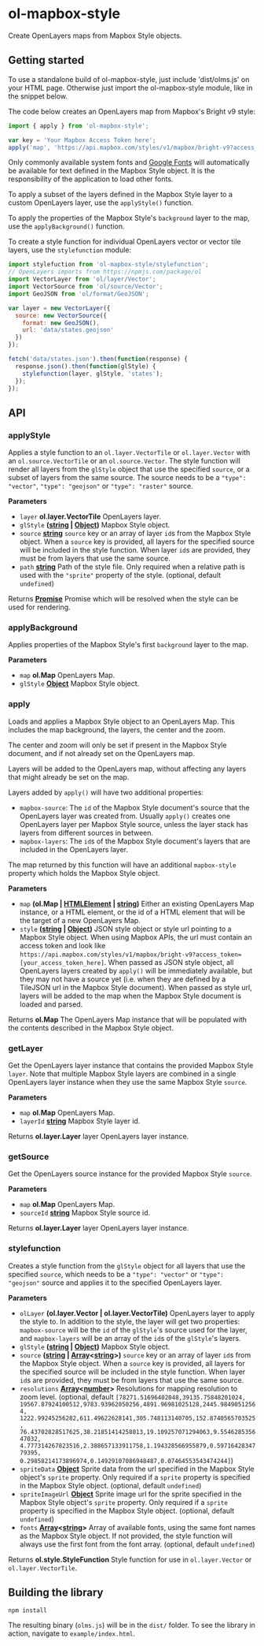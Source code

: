 # ol-mapbox-style

Create OpenLayers maps from Mapbox Style objects.

## Getting started

To use a standalone build of ol-mapbox-style, just include 'dist/olms.js' on your HTML page. Otherwise just import the ol-mapbox-style module, like in the snippet below.

The code below creates an OpenLayers map from Mapbox's Bright v9 style:

```js
import { apply } from 'ol-mapbox-style';

var key = 'Your Mapbox Access Token here';
apply('map', 'https://api.mapbox.com/styles/v1/mapbox/bright-v9?access_token=' + key);
```

Only commonly available system fonts and [Google Fonts](https://developers.google.com/fonts/) will automatically be available for text defined in the Mapbox Style object. It is the responsibility of the application to load other fonts.

To apply a subset of the layers defined in the Mapbox Style layer to a custom OpenLayers layer, use the `applyStyle()` function.

To apply the properties of the Mapbox Style's `background` layer to the map, use the `applyBackground()` function.

To create a style function for individual OpenLayers vector or vector tile layers, use the `stylefunction` module:

```js
import stylefuction from 'ol-mapbox-style/stylefunction';
// OpenLayers imports from https://npmjs.com/package/ol
import VectorLayer from 'ol/layer/Vector';
import VectorSource from 'ol/source/Vector';
import GeoJSON from 'ol/format/GeoJSON';

var layer = new VectorLayer({
  source: new VectorSource({
    format: new GeoJSON(),
    url: 'data/states.geojson'
  })
});

fetch('data/states.json').then(function(response) {
  response.json().then(function(glStyle) {
    stylefunction(layer, glStyle, 'states');
  });
});
```

## API

<!-- Generated by documentation.js. Update this documentation by updating the source code. -->

### applyStyle

Applies a style function to an `ol.layer.VectorTile` or `ol.layer.Vector`
with an `ol.source.VectorTile` or an `ol.source.Vector`. The style function
will render all layers from the `glStyle` object that use the specified
`source`, or a subset of layers from the same source. The source needs to be
a `"type": "vector"`, `"type": "geojson"` or `"type": "raster"` source.

**Parameters**

-   `layer` **ol.layer.VectorTile** OpenLayers layer.
-   `glStyle` **([string](https://developer.mozilla.org/docs/Web/JavaScript/Reference/Global_Objects/String) \| [Object](https://developer.mozilla.org/docs/Web/JavaScript/Reference/Global_Objects/Object))** Mapbox Style object.
-   `source` **[string](https://developer.mozilla.org/docs/Web/JavaScript/Reference/Global_Objects/String)** `source` key or an array of layer `id`s from the
    Mapbox Style object. When a `source` key is provided, all layers for the
    specified source will be included in the style function. When layer `id`s
    are provided, they must be from layers that use the same source.
-   `path` **[string](https://developer.mozilla.org/docs/Web/JavaScript/Reference/Global_Objects/String)** Path of the style file. Only required when
    a relative path is used with the `"sprite"` property of the style. (optional, default `undefined`)

Returns **[Promise](https://developer.mozilla.org/docs/Web/JavaScript/Reference/Global_Objects/Promise)** Promise which will be resolved when the style can be used
for rendering.

### applyBackground

Applies properties of the Mapbox Style's first `background` layer to the map.

**Parameters**

-   `map` **ol.Map** OpenLayers Map.
-   `glStyle` **[Object](https://developer.mozilla.org/docs/Web/JavaScript/Reference/Global_Objects/Object)** Mapbox Style object.

### apply

Loads and applies a Mapbox Style object to an OpenLayers Map. This includes
the map background, the layers, the center and the zoom.

The center and zoom will only be set if present in the Mapbox Style document,
and if not already set on the OpenLayers map.

Layers will be added to the OpenLayers map, without affecting any layers that
might already be set on the map.

Layers added by `apply()` will have two additional properties:

-   `mapbox-source`: The `id` of the Mapbox Style document's source that the
    OpenLayers layer was created from. Usually `apply()` creates one
    OpenLayers layer per Mapbox Style source, unless the layer stack has
    layers from different sources in between.
-   `mapbox-layers`: The `id`s of the Mapbox Style document's layers that are
    included in the OpenLayers layer.

The map returned by this function will have an additional `mapbox-style`
property which holds the Mapbox Style object.

**Parameters**

-   `map` **(ol.Map | [HTMLElement](https://developer.mozilla.org/docs/Web/HTML/Element) \| [string](https://developer.mozilla.org/docs/Web/JavaScript/Reference/Global_Objects/String))** Either an existing OpenLayers Map
    instance, or a HTML element, or the id of a HTML element that will be the
    target of a new OpenLayers Map.
-   `style` **([string](https://developer.mozilla.org/docs/Web/JavaScript/Reference/Global_Objects/String) \| [Object](https://developer.mozilla.org/docs/Web/JavaScript/Reference/Global_Objects/Object))** JSON style object or style url pointing to a
    Mapbox Style object. When using Mapbox APIs, the url must contain an access
    token and look like
    `https://api.mapbox.com/styles/v1/mapbox/bright-v9?access_token=[your_access_token_here]`.
    When passed as JSON style object, all OpenLayers layers created by `apply()`
    will be immediately available, but they may not have a source yet (i.e. when
    they are defined by a TileJSON url in the Mapbox Style document). When passed
    as style url, layers will be added to the map when the Mapbox Style document
    is loaded and parsed.

Returns **ol.Map** The OpenLayers Map instance that will be populated with the
contents described in the Mapbox Style object.

### getLayer

Get the OpenLayers layer instance that contains the provided Mapbox Style
`layer`. Note that multiple Mapbox Style layers are combined in a single
OpenLayers layer instance when they use the same Mapbox Style `source`.

**Parameters**

-   `map` **ol.Map** OpenLayers Map.
-   `layerId` **[string](https://developer.mozilla.org/docs/Web/JavaScript/Reference/Global_Objects/String)** Mapbox Style layer id.

Returns **ol.layer.Layer** layer OpenLayers layer instance.

### getSource

Get the OpenLayers source instance for the provided Mapbox Style `source`.

**Parameters**

-   `map` **ol.Map** OpenLayers Map.
-   `sourceId` **[string](https://developer.mozilla.org/docs/Web/JavaScript/Reference/Global_Objects/String)** Mapbox Style source id.

Returns **ol.layer.Layer** layer OpenLayers layer instance.

### stylefunction

Creates a style function from the `glStyle` object for all layers that use
the specified `source`, which needs to be a `"type": "vector"` or
`"type": "geojson"` source and applies it to the specified OpenLayers layer.

**Parameters**

-   `olLayer` **(ol.layer.Vector | ol.layer.VectorTile)** OpenLayers layer to
    apply the style to. In addition to the style, the layer will get two
    properties: `mapbox-source` will be the `id` of the `glStyle`'s source used
    for the layer, and `mapbox-layers` will be an array of the `id`s of the
    `glStyle`'s layers.
-   `glStyle` **([string](https://developer.mozilla.org/docs/Web/JavaScript/Reference/Global_Objects/String) \| [Object](https://developer.mozilla.org/docs/Web/JavaScript/Reference/Global_Objects/Object))** Mapbox Style object.
-   `source` **([string](https://developer.mozilla.org/docs/Web/JavaScript/Reference/Global_Objects/String) \| [Array](https://developer.mozilla.org/docs/Web/JavaScript/Reference/Global_Objects/Array)&lt;[string](https://developer.mozilla.org/docs/Web/JavaScript/Reference/Global_Objects/String)>)** `source` key or an array of layer `id`s
    from the Mapbox Style object. When a `source` key is provided, all layers for
    the specified source will be included in the style function. When layer `id`s
    are provided, they must be from layers that use the same source.
-   `resolutions` **[Array](https://developer.mozilla.org/docs/Web/JavaScript/Reference/Global_Objects/Array)&lt;[number](https://developer.mozilla.org/docs/Web/JavaScript/Reference/Global_Objects/Number)>** Resolutions for mapping resolution to zoom level. (optional, default `[78271.51696402048,39135.75848201024,
    19567.87924100512,9783.93962050256,4891.96981025128,2445.98490512564,
    1222.99245256282,611.49622628141,305.748113140705,152.8740565703525,
    76.43702828517625,38.21851414258813,19.109257071294063,9.554628535647032,
    4.777314267823516,2.388657133911758,1.194328566955879,0.5971642834779395,
    0.29858214173896974,0.14929107086948487,0.07464553543474244]`)
-   `spriteData` **[Object](https://developer.mozilla.org/docs/Web/JavaScript/Reference/Global_Objects/Object)** Sprite data from the url specified in
    the Mapbox Style object's `sprite` property. Only required if a `sprite`
    property is specified in the Mapbox Style object. (optional, default `undefined`)
-   `spriteImageUrl` **[Object](https://developer.mozilla.org/docs/Web/JavaScript/Reference/Global_Objects/Object)** Sprite image url for the sprite
    specified in the Mapbox Style object's `sprite` property. Only required if a
    `sprite` property is specified in the Mapbox Style object. (optional, default `undefined`)
-   `fonts` **[Array](https://developer.mozilla.org/docs/Web/JavaScript/Reference/Global_Objects/Array)&lt;[string](https://developer.mozilla.org/docs/Web/JavaScript/Reference/Global_Objects/String)>** Array of available fonts, using the
    same font names as the Mapbox Style object. If not provided, the style
    function will always use the first font from the font array. (optional, default `undefined`)

Returns **ol.style.StyleFunction** Style function for use in
`ol.layer.Vector` or `ol.layer.VectorTile`.

## Building the library

    npm install

The resulting binary (`olms.js`) will be in the `dist/` folder. To see the library in action, navigate to `example/index.html`.
